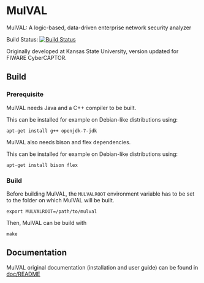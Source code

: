 MulVAL
======

MulVAL: A logic-based, data-driven enterprise network security analyzer

Build Status: [![Build Status](https://travis-ci.org/fiware-cybercaptor/mulval.svg?branch=master)](https://travis-ci.org/fiware-cybercaptor/mulval)

Originally developed at Kansas State University, version updated for FIWARE CyberCAPTOR.

## Build

### Prerequisite

MulVAL needs Java and a C++ compiler to be built.

This can be installed for example on Debian-like distributions using:

```
apt-get install g++ openjdk-7-jdk
```

MulVAL also needs bison and flex dependencies.

This can be installed for example on Debian-like distributions using:

```
apt-get install bison flex
```

### Build

Before building MulVAL, the `MULVALROOT` environment variable has to be set to the folder on which MulVAL will be built.

```
export MULVALROOT=/path/to/mulval
```

Then, MulVAL can be build with

```
make
```


## Documentation

MulVAL original documentation (installation and user guide) can be found in [doc/README](doc/README)